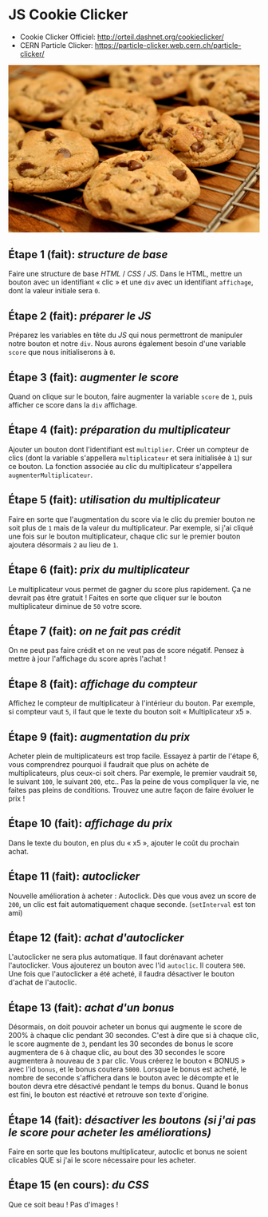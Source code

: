 # JS Cookie Clicker

- Cookie Clicker Officiel: <http://orteil.dashnet.org/cookieclicker/>
- CERN Particle Clicker: <https://particle-clicker.web.cern.ch/particle-clicker/>

![Chocolate Chip Cookies](chocolate_chip_cookies.jpg)

## Étape 1 (fait): _structure de base_
Faire une structure de base *HTML* / *CSS* / *JS*. Dans le HTML, mettre un bouton avec un identifiant « clic » et une `div` avec un identifiant `affichage`, dont la valeur initiale sera `0`.

## Étape 2 (fait): _préparer le JS_
Préparez les variables en tête du *JS* qui nous permettront de manipuler notre bouton et notre `div`. Nous aurons également besoin d'une variable `score` que nous initialiserons à `0`.

## Étape 3 (fait): _augmenter le score_
Quand on clique sur le bouton, faire augmenter la variable `score` de `1`, puis afficher ce score dans la `div` affichage.

## Étape 4 (fait): _préparation du multiplicateur_
Ajouter un bouton dont l'identifiant est `multiplier`. Créer un compteur de clics (dont la variable s'appellera `multiplicateur` et sera initialisée à `1`) sur ce bouton. La fonction associée au clic du multiplicateur s'appellera `augmenterMultiplicateur`.

## Étape 5 (fait): _utilisation du multiplicateur_
Faire en sorte que l'augmentation du score via le clic du premier bouton ne soit plus de `1` mais de la valeur du multiplicateur. Par exemple, si j'ai cliqué une fois sur le bouton multiplicateur, chaque clic sur le premier bouton ajoutera désormais `2` au lieu de `1`.

## Étape 6 (fait): _prix du multiplicateur_
Le multiplicateur vous permet de gagner du score plus rapidement. Ça ne devrait pas être gratuit ! Faites en sorte que cliquer sur le bouton multiplicateur diminue de `50` votre score.

## Étape 7 (fait): _on ne fait pas crédit_
On ne peut pas faire crédit et on ne veut pas de score négatif. Pensez à mettre à jour l'affichage du score après l'achat !

## Étape 8 (fait): _affichage du compteur_
Affichez le compteur de multiplicateur à l'intérieur du bouton. Par exemple, si compteur vaut `5`, il faut que le texte du bouton soit « Multiplicateur x5 ».

## Étape 9 (fait): _augmentation du prix_
Acheter plein de multiplicateurs est trop facile. Essayez à partir de l'étape 6, vous comprendrez pourquoi il faudrait que plus on achète de multiplicateurs, plus ceux-ci soit chers.
Par exemple, le premier vaudrait `50`, le suivant `100`, le suivant `200`, etc.. Pas la peine de vous compliquer la vie, ne faites pas pleins de conditions. Trouvez une autre façon de faire évoluer le prix !

## Étape 10 (fait): _affichage du prix_
Dans le texte du bouton, en plus du « x5 », ajouter le coût du prochain achat.

## Étape 11 (fait): _autoclicker_
Nouvelle amélioration à acheter : Autoclick. Dès que vous avez un score de `200`, un clic est fait automatiquement chaque seconde. (`setInterval` est ton ami)

## Étape 12 (fait): _achat d'autoclicker_
L'autoclicker ne sera plus automatique. Il faut dorénavant acheter l'autoclicker. Vous ajouterez un bouton avec l'id `autoclic`. Il coutera `500`. Une fois que l'autoclicker a été acheté, il faudra désactiver le bouton d'achat de l'autoclic.

## Étape 13 (fait): _achat d'un bonus_
Désormais, on doit pouvoir acheter un bonus qui augmente le score de 200% à chaque clic pendant 30 secondes. C'est à dire que si à chaque clic, le score augmente de `3`, pendant les 30 secondes de bonus le score augmentera de `6` à chaque clic, au bout des 30 secondes le score augmentera à nouveau de `3` par clic.
Vous créerez le bouton « BONUS » avec l'id `bonus`, et le bonus coutera `5000`. Lorsque le bonus est acheté, le nombre de seconde s'affichera dans le bouton avec le décompte et le bouton devra etre désactivé pendant le temps du bonus. Quand le bonus est fini, le bouton est réactivé et retrouve son texte d'origine.

## Étape 14 (fait): _désactiver les boutons (si j'ai pas le score pour acheter les améliorations)_
Faire en sorte que les boutons multiplicateur, autoclic et bonus ne soient clicables QUE si j'ai le score nécessaire pour les acheter.

## Étape 15 (en cours): _du CSS_
Que ce soit beau ! Pas d'images !